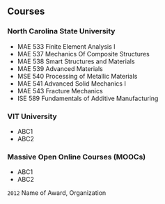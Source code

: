 <!---
No Title
-->

## Courses

### North Carolina State University 
* MAE 533 Finite Element Analysis I
* MAE 537 Mechanics Of Composite Structures
* MAE 538 Smart Structures and Materials
* MAE 539 Advanced Materials
* MSE 540 Processing of Metallic Materials
* MAE 541 Advanced Solid Mechanics I
* MAE 543 Fracture Mechanics
* ISE 589 Fundamentals of Additive Manufacturing

### VIT University
* ABC1
* ABC2

### Massive Open Online Courses (MOOCs)
* ABC1
* ABC2






`2012`
Name of Award, Organization 
